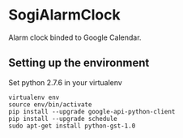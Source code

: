 # SogiAlarmClock
Alarm clock binded to Google Calendar.

## Setting up the environment

Set python 2.7.6 in your virtualenv

```
virtualenv env
source env/bin/activate
pip install --upgrade google-api-python-client
pip install --upgrade schedule
sudo apt-get install python-gst-1.0
```
